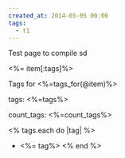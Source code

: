 ```yaml
---
created_at: 2014-05-05 00:00
tags:
  - t1
---
```

Test page to compile
sd

<%= item[:tags]%>


Tags for <%=tags_for(@item)%>

tags: <%=tags%>

count_tags: <%=count_tags%>

<% tags.each do |tag| %>
- <%= tag%>
<% end %>

